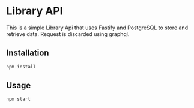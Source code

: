 # Library API

This is a simple Library Api that uses Fastify and PostgreSQL to store and retrieve data. Request is discarded using graphql.

## Installation

```bash
npm install
```

## Usage

```bash
npm start
```

